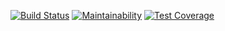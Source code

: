 [![Build Status](https://travis-ci.org/jeanfortheweb/assembler.svg?branch=master)](https://travis-ci.org/jeanfortheweb/assembler) [![Maintainability](https://api.codeclimate.com/v1/badges/944c3e5a9a34a937082e/maintainability)](https://codeclimate.com/github/jeanfortheweb/assembler/maintainability) [![Test Coverage](https://api.codeclimate.com/v1/badges/944c3e5a9a34a937082e/test_coverage)](https://codeclimate.com/github/jeanfortheweb/assembler/test_coverage)
